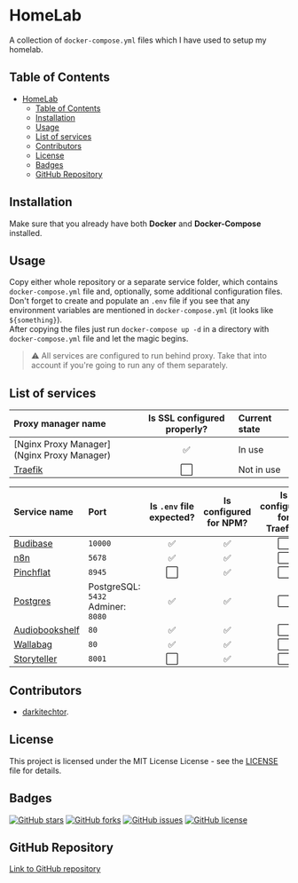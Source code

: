 # HomeLab

A collection of `docker-compose.yml` files which I have used to setup my homelab.

## Table of Contents

- [HomeLab](#homelab)
  - [Table of Contents](#table-of-contents)
  - [Installation](#installation)
  - [Usage](#usage)
  - [List of services](#list-of-services)
  - [Contributors](#contributors)
  - [License](#license)
  - [Badges](#badges)
  - [GitHub Repository](#github-repository)

## Installation

Make sure that you already have both **Docker** and **Docker-Compose** installed.

## Usage

Copy either whole repository or a separate service folder, which contains `docker-compose.yml` file and, optionally, some additional configuration files.  
Don't forget to create and populate an `.env` file if you see that any environment variables are mentioned in `docker-compose.yml` (it looks like `${something}`).  
After copying the files just run `docker-compose up -d` in a directory with `docker-compose.yml` file and let the magic begins.

> ⚠️ All services are configured to run behind proxy. Take that into account if you're going to run any of them separately.

## List of services

| Proxy manager name                         | Is SSL configured properly? | Current state |
| :----------------------------------------- | :-------------------------: | :------------ |
| [Nginx Proxy Manager](Nginx Proxy Manager) |              ✅              | In use        |
| [Traefik](Traefik)                         |              ⬜️              | Not in use    |

| Service name                     | Port                                  | Is `.env` file expected? | Is configured for NPM? | Is configured for Traefik? |
| :------------------------------- | :------------------------------------ | :----------------------: | :--------------------: | :------------------------: |
| [Budibase](Budibase)             | `10000`                               |            ✅             |           ✅            |             ⬜️              |
| [n8n](n8n)                       | `5678`                                |            ✅             |           ✅            |             ⬜️              |
| [Pinchflat](Pinchflat)           | `8945`                                |            ⬜️             |           ✅            |             ⬜️              |
| [Postgres](Postgres)             | PostgreSQL: `5432`<br>Adminer: `8080` |            ✅             |           ✅            |             ⬜️              |
| [Audiobookshelf](Audiobookshelf) | `80`                                  |            ✅             |           ✅            |             ⬜️              |
| [Wallabag](Wallabag)             | `80`                                  |            ✅             |           ✅            |             ⬜️              |
| [Storyteller](Storyteller)       | `8001`                                |            ⬜️             |           ✅            |             ⬜️              |

## Contributors

- [darkitechtor](https://github.com/darkitechtor).

## License

This project is licensed under the MIT License License - see the [LICENSE](LICENSE) file for details.

## Badges

[![GitHub stars](https://img.shields.io/github/stars/HomeLab)](https://github.com/darkitechtor/HomeLab/stargazers)
[![GitHub forks](https://img.shields.io/github/forks/HomeLab)](https://github.com/darkitechtor/HomeLab/network/members)
[![GitHub issues](https://img.shields.io/github/issues/HomeLab)](https://github.com/darkitechtor/HomeLab/issues)
[![GitHub license](https://img.shields.io/github/license/HomeLab)](https://github.com/darkitechtor/HomeLab/blob/master/LICENSE)

## GitHub Repository

[Link to GitHub repository](https://github.com/darkitechtor/HomeLab)
